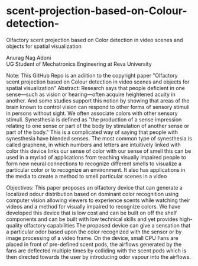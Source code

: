 # scent-projection-based-on-Colour-detection-
Olfactory scent projection based on Color detection in video scenes and objects for spatial visualization 

Anurag Nag Adoni  
UG Student of Mechatronics Engineering at Reva University

Note:
This GitHub Repo is an adiition to the copyright paper "Olfactory scent projection based on Colour detection in video scenes and objects for spatial visualization" 
Abstract:
Research says that people deficient in one sense—such as vision or hearing—often acquire
heightened acuity in another. And some studies support this notion by showing that areas of the
brain known to control vision can respond to other forms of sensory stimuli in persons without
sight. We often associate colors with other sensory stimuli. Synesthesia is defined as "the
production of a sense impression relating to one sense or part of the body by stimulation of
another sense or part of the body." This is a complicated way of saying that people with
synesthesia have blended senses. The most common type of synesthesia is called graphene, in
which numbers and letters are intuitively linked with color this device links our sense of color with
our sense of smell this can be used in a myriad of applications from teaching visually impaired
people to form new neural connections to recognize different smells to visualize a particular color
or to recognize an environment. It also has applications in the media to create a method to smell
particular scenes in a video

Objectives:
This paper proposes an olfactory device that can generate a localized odour distribution based
on dominant color recognition using computer vision allowing viewers to experience scents while
watching their videos and a method for visually impaired to recognize colors. We have developed
this device that is low cost and can be built on off the shelf components and can be built with low
technical skills and yet provides high-quality olfactory capabilities
The proposed device can give a sensation that a particular odor based upon the color recognized
with the sensor or by image processing of a video frame. On the device, small CPU Fans are
placed in front of pre-defined scent pods, the airflows generated by the fans are deflected multiple
times by colliding with the scent pods which is then directed towards the user by introducing odor
vapour into the airflows.
